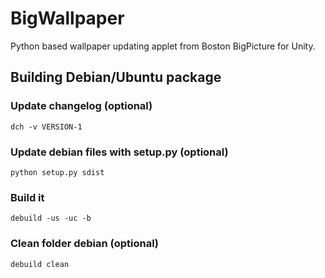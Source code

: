 BigWallpaper
============

Python based wallpaper updating applet from Boston BigPicture for Unity.

## Building Debian/Ubuntu package

### Update changelog (optional)

    dch -v VERSION-1
	
### Update debian files with setup.py (optional)

    python setup.py sdist
	
### Build it

    debuild -us -uc -b

### Clean folder debian (optional)

	debuild clean
